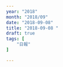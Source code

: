 ```yaml
---
year: "2018"
month: "2018/09"
date: "2018-09-08"
title: "2018-09-08 "
draft: true
tags: [
    "日報"
]

---
```


